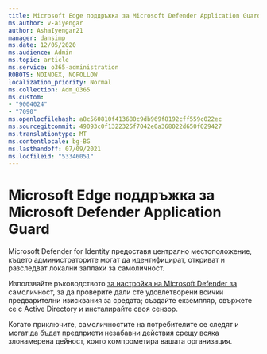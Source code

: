 ```yaml
---
title: Microsoft Edge поддръжка за Microsoft Defender Application Guard
ms.author: v-aiyengar
author: AshaIyengar21
manager: dansimp
ms.date: 12/05/2020
ms.audience: Admin
ms.topic: article
ms.service: o365-administration
ROBOTS: NOINDEX, NOFOLLOW
localization_priority: Normal
ms.collection: Adm_O365
ms.custom:
- "9004024"
- "7090"
ms.openlocfilehash: a8c560810f413680c9db969f8192cff559c022ec
ms.sourcegitcommit: 49093c0f1322325f7042e0a368022d650f029427
ms.translationtype: MT
ms.contentlocale: bg-BG
ms.lasthandoff: 07/09/2021
ms.locfileid: "53346051"
---
```

# <a name="microsoft-edges-support-for-microsoft-defender-application-guard"></a>Microsoft Edge поддръжка за Microsoft Defender Application Guard

Microsoft Defender for Identity предоставя централно местоположение, където администраторите могат да идентифицират, откриват и разследват локални заплахи за самоличност. 

Използвайте ръководството [за настройка на Microsoft Defender за](https://admin.microsoft.com/AdminPortal/Home?#/modernonboarding/microsoftdefenderforidentitysetupguide) самоличност, за да проверите дали сте удовлетворени всички предварителни изисквания за средата; създайте екземпляр, свържете се с Active Directory и инсталирайте своя сензор. 

Когато приключите, самоличностите на потребителите се следят и могат да бъдат предприети незабавни действия срещу всяка злонамерена дейност, която компрометира вашата организация.
